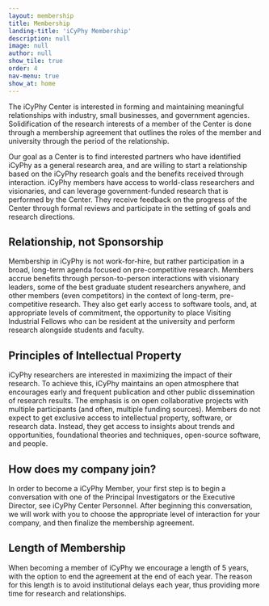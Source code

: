 ```yaml
---
layout: membership
title: Membership
landing-title: 'iCyPhy Membership'
description: null
image: null
author: null
show_tile: true
order: 4
nav-menu: true
show_at: home
---
```


The iCyPhy Center is interested in forming and maintaining meaningful relationships with industry, small businesses, and government agencies. Solidification of the research interests of a member of the Center is done through a membership agreement that outlines the roles of the member and university through the period of the relationship.

Our goal as a Center is to find interested partners who have identified iCyPhy as a general research area, and are willing to start a relationship based on the iCyPhy research goals and the benefits received through interaction. iCyPhy members have access to world-class researchers and visionaries, and can leverage government-funded research that is performed by the Center. They receive feedback on the progress of the Center through formal reviews and participate in the setting of goals and research directions.

<h2>Relationship, not Sponsorship</h2>
Membership in iCyPhy is not work-for-hire, but rather participation in a broad, long-term agenda focused on pre-competitive research. Members accrue benefits through person-to-person interactions with visionary leaders, some of the best graduate student researchers anywhere, and other members (even competitors) in the context of long-term, pre-competitive research. They also get early access to software tools, and, at appropriate levels of commitment, the opportunity to place Visiting Industrial Fellows who can be resident at the university and perform research alongside students and faculty.

<h2>Principles of Intellectual Property</h2>
iCyPhy researchers are interested in maximizing the impact of their research. To achieve this, iCyPhy maintains an open atmosphere that encourages early and frequent publication and other public dissemination of research results. The emphasis is on open collaborative projects with multiple participants (and often, multiple funding sources). Members do not expect to get exclusive access to intellectual property, software, or research data. Instead, they get access to insights about trends and opportunities, foundational theories and techniques, open-source software, and people.

<h2>How does my company join?</h2>
In order to become a iCyPhy Member, your first step is to begin a conversation with one of the Principal Investigators or the Executive Director, see iCyPhy Center Personnel. After beginning this conversation, we will work with you to choose the appropriate level of interaction for your company, and then finalize the membership agreement.

<h2>Length of Membership</h2>
When becoming a member of iCyPhy we encourage a length of 5 years, with the option to end the agreement at the end of each year. The reason for this length is to avoid institutional delays each year, thus providing more time for research and relationships.
